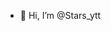 - 👋 Hi, I’m @Stars_ytt


<!---
123yangtong/123yangtong is a ✨ special ✨ repository because its `README.md` (this file) appears on your GitHub profile.
You can click the Preview link to take a look at your changes.
--->
